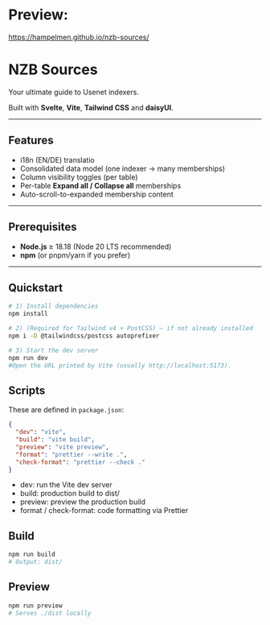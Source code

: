 # Preview:
https://hampelmen.github.io/nzb-sources/

# NZB Sources

Your ultimate guide to Usenet indexers.  

Built with **Svelte**, **Vite**, **Tailwind CSS** and **daisyUI**.

---

## Features

- i18n (EN/DE) translatio
- Consolidated data model (one indexer → many memberships)
- Column visibility toggles (per table)
- Per-table **Expand all / Collapse all** memberships
- Auto-scroll-to-expanded membership content

---

## Prerequisites

- **Node.js** ≥ 18.18 (Node 20 LTS recommended)
- **npm** (or pnpm/yarn if you prefer)

---

## Quickstart

```bash
# 1) Install dependencies
npm install

# 2) (Required for Tailwind v4 + PostCSS) – if not already installed
npm i -D @tailwindcss/postcss autoprefixer

# 3) Start the dev server
npm run dev
#Open the URL printed by Vite (usually http://localhost:5173).
```

## Scripts

These are defined in `package.json`:
```json
{
  "dev": "vite",
  "build": "vite build",
  "preview": "vite preview",
  "format": "prettier --write .",
  "check-format": "prettier --check ."
}
```
- dev: run the Vite dev server
- build: production build to dist/
- preview: preview the production build
- format / check-format: code formatting via Prettier

## Build

```bash
npm run build
# Output: dist/
```

## Preview
```bash
npm run preview
# Serves ./dist locally
```


